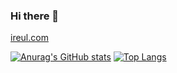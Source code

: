 ### Hi there 👋

[ireul.com](https://ireul.com/)

[![Anurag's GitHub stats](https://github-readme-stats.vercel.app/api?username=ooooweeee&show_icons=true?count_private=true&hide=contribs)](https://github.com/ooooweeee)
[![Top Langs](https://github-readme-stats.vercel.app/api/top-langs/?username=ooooweeee&layout=compact)](https://github.com/ooooweeee)

<!--
**ooooweeee/ooooweeee** is a ✨ _special_ ✨ repository because its `README.md` (this file) appears on your GitHub profile.

Here are some ideas to get you started:

- 🔭 I’m currently working on ...
- 🌱 I’m currently learning ...
- 👯 I’m looking to collaborate on ...
- 🤔 I’m looking for help with ...
- 💬 Ask me about ...
- 📫 How to reach me: ...
- 😄 Pronouns: ...
- ⚡ Fun fact: ...
-->
